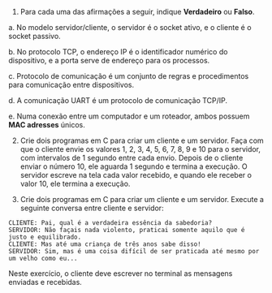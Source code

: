1. Para cada uma das afirmações a seguir, indique **Verdadeiro** ou **Falso**.

a. No modelo servidor/cliente, o servidor é o socket ativo, e o cliente é o socket passivo.

b. No protocolo TCP, o endereço IP é o identificador numérico do dispositivo, e a porta serve de endereço para os processos.

c. Protocolo de comunicação é um conjunto de regras e procedimentos para comunicação entre dispositivos.

d. A comunicação UART é um protocolo de comunicação TCP/IP.

e. Numa conexão entre um computador e um roteador, ambos possuem **MAC adresses** únicos.

2. Crie dois programas em C para criar um cliente e um servidor. Faça com que o cliente envie os valores 1, 2, 3, 4, 5, 6, 7, 8, 9 e 10 para o servidor, com intervalos de 1 segundo entre cada envio. Depois de o cliente enviar o número 10, ele aguarda 1 segundo e termina a execução. O servidor escreve na tela cada valor recebido, e quando ele receber o valor 10, ele termina a execução.

3. Crie dois programas em C para criar um cliente e um servidor. Execute a seguinte conversa entre cliente e servidor:

```
CLIENTE: Pai, qual é a verdadeira essência da sabedoria?
SERVIDOR: Não façais nada violento, praticai somente aquilo que é justo e equilibrado.
CLIENTE: Mas até uma criança de três anos sabe disso!
SERVIDOR: Sim, mas é uma coisa difícil de ser praticada até mesmo por um velho como eu...
```

Neste exercício, o cliente deve escrever no terminal as mensagens enviadas e recebidas.
